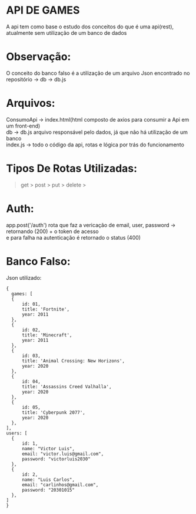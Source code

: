 # API DE GAMES
  A api tem como base o estudo dos conceitos do que é uma api(rest), atualmente sem utilização de um banco de dados

# Observação:
  O conceito do banco falso é a utilização de um arquivo Json encontrado no repositório -> db -> db.js

# Arquivos:
  ConsumoApi -> index.html(html composto de axios para consumir a Api em um front-end)<br>
  db -> db.js arquivo responsável pelo dados, já que não há utilização de um banco<br>
  index.js -> todo o código da api, rotas e lógica por trás do funcionamento

# Tipos De Rotas Utilizadas:
  > get >
  > post >
  > put >
  > delete >

# Auth:
  app.post('/auth') rota que faz a vericação de email, user, password -> retornando (200) + o token de acesso <br> e para falha na autenticação é retornado o status (400) 
# Banco Falso:
  Json utilizado: 
  ```
 {
    games: [
    { 
        id: 01, 
        title: 'Fortnite', 
        year: 2011 
    }, 
    { 
        id: 02, 
        title: 'Minecraft', 
        year: 2011 
    }, 
    { 
        id: 03, 
        title: 'Animal Crossing: New Horizons', 
        year: 2020 
    }, 
    { 
        id: 04, 
        title: 'Assassins Creed Valhalla', 
        year: 2020 
    }, 
    { 
        id: 05, 
        title: 'Cyberpunk 2077', 
        year: 2020 
    }, 
], 
users: [
    { 
        id: 1, 
        name: "Victor Luis", 
        email: "victor.luis@gmail.com", 
        password: "victorluis2030" 
    }, 
    { 
        id: 2, 
        name: "Luis Carlos", 
        email: "carlinhos@gmail.com", 
        password: "20301015" 
    }, 
] 
  }
```
 